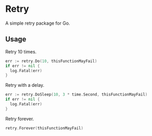 # Retry

A simple retry package for Go.

## Usage

Retry 10 times.

```go
err := retry.Do(10, thisFunctionMayFail)
if err != nil {
  log.Fatal(err)
}
```

Retry with a delay.

```go
err := retry.DoSleep(10, 3 * time.Second, thisFunctionMayFail)
if err != nil {
  log.Fatal(err)
}
```

Retry forever.

```go
retry.Forever(thisFunctionMayFail)
```

